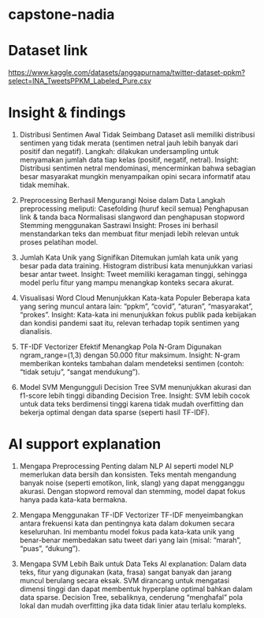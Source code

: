 # capstone-nadia

# Dataset link
https://www.kaggle.com/datasets/anggapurnama/twitter-dataset-ppkm?select=INA_TweetsPPKM_Labeled_Pure.csv

# Insight & findings
1. Distribusi Sentimen Awal Tidak Seimbang
Dataset asli memiliki distribusi sentimen yang tidak merata (sentimen netral jauh lebih banyak dari positif dan negatif).
Langkah: dilakukan undersampling untuk menyamakan jumlah data tiap kelas (positif, negatif, netral).
Insight: Distribusi sentimen netral mendominasi, mencerminkan bahwa sebagian besar masyarakat mungkin menyampaikan opini secara informatif atau tidak memihak.

2. Preprocessing Berhasil Mengurangi Noise dalam Data
Langkah preprocessing meliputi:
Casefolding (huruf kecil semua)
Penghapusan link & tanda baca
Normalisasi slangword dan penghapusan stopword
Stemming menggunakan Sastrawi
Insight: Proses ini berhasil menstandarkan teks dan membuat fitur menjadi lebih relevan untuk proses pelatihan model.

3. Jumlah Kata Unik yang Signifikan
Ditemukan jumlah kata unik yang besar pada data training.
Histogram distribusi kata menunjukkan variasi besar antar tweet.
Insight: Tweet memiliki keragaman tinggi, sehingga model perlu fitur yang mampu menangkap konteks secara akurat.

4. Visualisasi Word Cloud Menunjukkan Kata-kata Populer
Beberapa kata yang sering muncul antara lain: “ppkm”, “covid”, “aturan”, “masyarakat”, “prokes”.
Insight: Kata-kata ini menunjukkan fokus publik pada kebijakan dan kondisi pandemi saat itu, relevan terhadap topik sentimen yang dianalisis.

5. TF-IDF Vectorizer Efektif Menangkap Pola N-Gram
Digunakan ngram_range=(1,3) dengan 50.000 fitur maksimum.
Insight: N-gram memberikan konteks tambahan dalam mendeteksi sentimen (contoh: “tidak setuju”, “sangat mendukung”).

6. Model SVM Mengungguli Decision Tree
SVM menunjukkan akurasi dan f1-score lebih tinggi dibanding Decision Tree.
Insight: SVM lebih cocok untuk data teks berdimensi tinggi karena tidak mudah overfitting dan bekerja optimal dengan data sparse (seperti hasil TF-IDF).

# AI support explanation
1. Mengapa Preprocessing Penting dalam NLP
AI seperti model NLP memerlukan data bersih dan konsisten. Teks mentah mengandung banyak noise (seperti emotikon, link, slang) yang dapat mengganggu akurasi.
Dengan stopword removal dan stemming, model dapat fokus hanya pada kata-kata bermakna.

2. Mengapa Menggunakan TF-IDF Vectorizer
TF-IDF menyeimbangkan antara frekuensi kata dan pentingnya kata dalam dokumen secara keseluruhan.
Ini membantu model fokus pada kata-kata unik yang benar-benar membedakan satu tweet dari yang lain (misal: “marah”, “puas”, “dukung”).

3. Mengapa SVM Lebih Baik untuk Data Teks
AI explanation: Dalam data teks, fitur yang digunakan (kata, frasa) sangat banyak dan jarang muncul berulang secara eksak. SVM dirancang untuk mengatasi dimensi tinggi dan dapat membentuk hyperplane optimal bahkan dalam data sparse.
Decision Tree, sebaliknya, cenderung “menghafal” pola lokal dan mudah overfitting jika data tidak linier atau terlalu kompleks.
